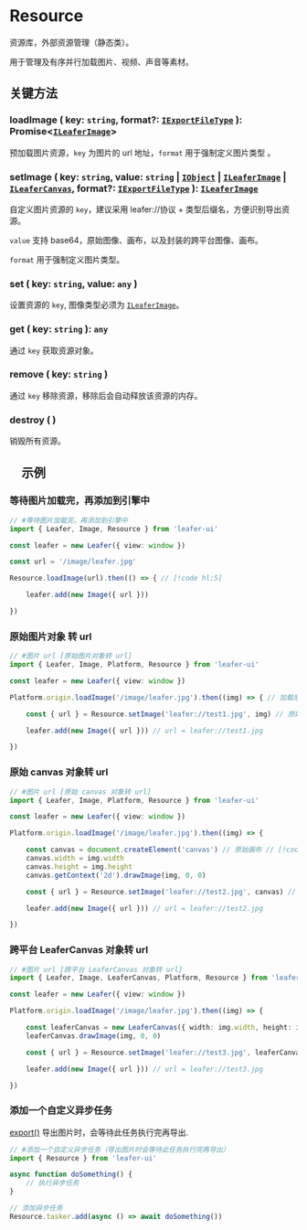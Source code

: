 # Resource

资源库，外部资源管理（静态类）。

用于管理及有序并行加载图片、视频、声音等素材。

## 关键方法

### loadImage ( key: `string`, format?: [`IExportFileType`](/api/modules.md#iexportimagetype) ): Promise<[`ILeaferImage`](/api/interfaces/ILeaferImage.md)>

预加载图片资源，`key` 为图片的 url 地址，`format` 用于强制定义图片类型 。

### setImage ( key: `string`, value: `string` | [`IObject`](/api/interfaces/IObject.md) | [`ILeaferImage`](/api/interfaces/ILeaferImage.md) | [`ILeaferCanvas`](/api/interfaces/ILeaferCanvas.md), format?: [`IExportFileType`](/api/modules.md#iexportimagetype) ): [`ILeaferImage`](/api/interfaces/ILeaferImage.md)

自定义图片资源的 `key`，建议采用 leafer://协议 + 类型后缀名，方便识别导出资源。

`value` 支持 base64，原始图像、画布，以及封装的跨平台图像、画布。

`format` 用于强制定义图片类型。

### set ( key: `string`, value: `any` )

设置资源的 `key`, 图像类型必须为 [`ILeaferImage`](/api/interfaces/ILeaferImage.md)。

### get ( key: `string` ): `any`

通过 `key` 获取资源对象。

### remove ( key: `string` )

通过 `key` 移除资源，移除后会自动释放该资源的内存。

### destroy ( )

销毁所有资源。

## 　示例

### 等待图片加载完，再添加到引擎中

```ts
// #等待图片加载完，再添加到引擎中
import { Leafer, Image, Resource } from 'leafer-ui'

const leafer = new Leafer({ view: window })

const url = '/image/leafer.jpg'

Resource.loadImage(url).then(() => { // [!code hl:5]

    leafer.add(new Image({ url }))

})
```

### 原始图片对象 转 url

```ts
// #图片 url [原始图片对象转 url]  
import { Leafer, Image, Platform, Resource } from 'leafer-ui'

const leafer = new Leafer({ view: window })

Platform.origin.loadImage('/image/leafer.jpg').then((img) => { // 加载原始图片对象（跨平台） [!code hl:7]

    const { url } = Resource.setImage('leafer://test1.jpg', img) // 原始图片对象 转为 自定义资源符

    leafer.add(new Image({ url })) // url = leafer://test1.jpg

})
```

### 原始 canvas 对象转 url

```ts
// #图片 url [原始 canvas 对象转 url]
import { Leafer, Image, Platform, Resource } from 'leafer-ui'

const leafer = new Leafer({ view: window })

Platform.origin.loadImage('/image/leafer.jpg').then((img) => {

    const canvas = document.createElement('canvas') // 原始画布 // [!code hl:8]
    canvas.width = img.width
    canvas.height = img.height
    canvas.getContext('2d').drawImage(img, 0, 0)

    const { url } = Resource.setImage('leafer://test2.jpg', canvas) // 原始canvas 对象 转为 自定义资源符

    leafer.add(new Image({ url })) // url = leafer://test2.jpg

})
```

### 跨平台 LeaferCanvas 对象转 url

```ts
// #图片 url [跨平台 LeaferCanvas 对象转 url] 
import { Leafer, Image, LeaferCanvas, Platform, Resource } from 'leafer-ui'

const leafer = new Leafer({ view: window })

Platform.origin.loadImage('/image/leafer.jpg').then((img) => {

    const leaferCanvas = new LeaferCanvas({ width: img.width, height: img.height }) // LeaferCanvas 跨平台画布 // [!code hl:6]
    leaferCanvas.drawImage(img, 0, 0)

    const { url } = Resource.setImage('leafer://test3.jpg', leaferCanvas) // LeaferCanvas 转为 自定义资源符

    leafer.add(new Image({ url })) // url = leafer://test3.jpg

})
```

### 添加一个自定义异步任务

[export()](/reference/UI/export.md) 导出图片时，会等待此任务执行完再导出.

```ts
// #添加一个自定义异步任务（导出图片时会等待此任务执行完再导出）
import { Resource } from 'leafer-ui'

async function doSomething() {
    // 执行异步任务
}

// 添加异步任务
Resource.tasker.add(async () => await doSomething())
```
